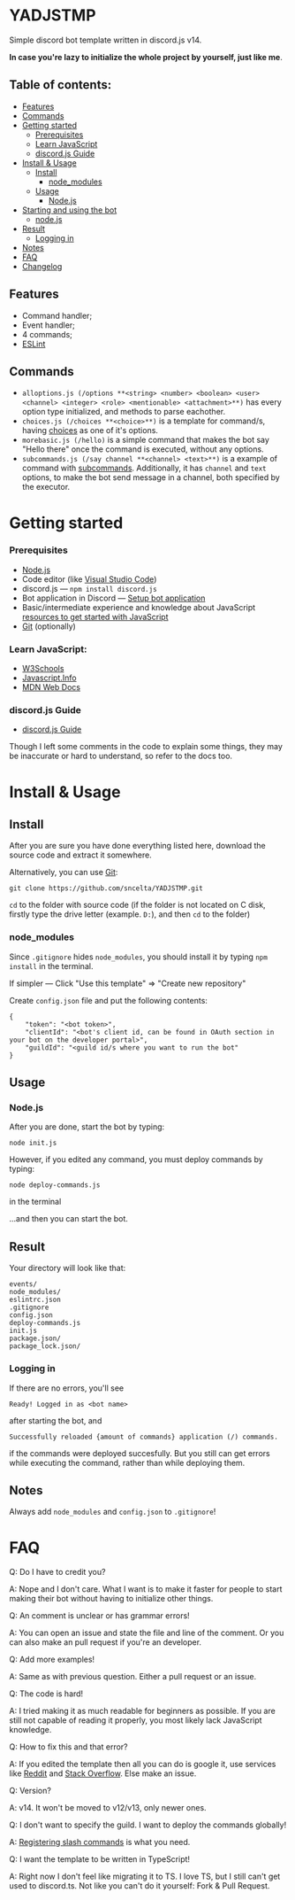 # YADJSTMP
Simple discord bot template written in discord.js v14.

**In case you're lazy to initialize the whole project by yourself, just like me**.

## Table of contents:
- [Features](https://github.com/sncelta/discordjs-v14-template/edit/main/README.md#features)
- [Commands](https://github.com/sncelta/discordjs-v14-template/edit/main/README.md#commands)
- [Getting started](https://github.com/sncelta/discordjs-v14-template/edit/main/README.md#getting-started)
	- [Prerequisites](https://github.com/sncelta/discordjs-v14-template/edit/main/README.md#prerequisites)
	- [Learn JavaScript](https://github.com/sncelta/discordjs-v14-template/edit/main/README.md#learn-javascript)
	- [discord.js Guide](https://github.com/sncelta/discordjs-v14-template/edit/main/README.md#discordjs-guide)
- [Install & Usage](https://github.com/sncelta/discordjs-v14-template/edit/main/README.md#install)
	- [Install](https://github.com/sncelta/YADJSTMP/edit/main/README.md#install)
		- [node_modules](https://github.com/sncelta/YADJSTMP/edit/main/README.md#node_modules)
	- [Usage](https://github.com/sncelta/YADJSTMP/edit/main/README.md#usage)
		- [Node.js](https://github.com/sncelta/YADJSTMP/edit/main/README.md#nodejs)
- [Starting and using the bot](https://github.com/sncelta/discordjs-v14-template/edit/main/README.md#starting-and-using-the-bot)
	- [node.js](https://github.com/sncelta/YADJSTMP/edit/main/README.md#nodejs)
- [Result](https://github.com/sncelta/discordjs-v14-template/edit/main/README.md#result)
	- [Logging in](https://github.com/sncelta/YADJSTMP/edit/main/README.md#logging-in)
- [Notes](https://github.com/sncelta/discordjs-v14-template/edit/main/README.md#notes)
- [FAQ](https://github.com/sncelta/discordjs-v14-template/edit/main/README.md#faq)
- [Changelog](https://github.com/sncelta/discordjs-v14-template/blob/main/changelog.md)

## Features
- Command handler;
- Event handler;
- 4 commands;
- [ESLint](https://eslint.org/)

## Commands
- ```alloptions.js (/options **<string> <number> <boolean> <user> <channel> <integer> <role> <mentionable> <attachment>**)``` has every option type initialized, and methods to parse eachother.
- ```choices.js (/choices **<choice>**)``` is a template for command/s, having [choices](https://discordjs.guide/slash-commands/advanced-creation.html#choices) as one of it's options.
- ```morebasic.js (/hello)``` is a simple command that makes the bot say "Hello there" once the command is executed, without any options.
- ```subcommands.js (/say channel **<channel> <text>**)``` is a example of command with [subcommands](https://discordjs.guide/slash-commands/advanced-creation.html#subcommands). Additionally, it has ```channel``` and ```text``` options, to make the bot send message in a channel, both specified by the executor.

# Getting started

### Prerequisites
- [Node.js](https://nodejs.org/en/download/)
- Code editor (like [Visual Studio Code](https://code.visualstudio.com/download))
- discord.js — ```npm install discord.js```
- Bot application in Discord — [Setup bot application](https://discordjs.guide/preparations/setting-up-a-bot-application.html)
- Basic/intermediate experience and knowledge about JavaScript [resources to get started with JavaScript](https://github.com/sncelta/discordjs-v14-template/edit/main/README.md#learn-javascript)
- [Git](https://git-scm.com/downloads) (optionally)

### Learn JavaScript:
- [W3Schools](https://www.w3schools.com/js/)
- [Javascript.Info](https://javascript.info/)
- [MDN Web Docs](https://developer.mozilla.org/en-US/docs/Learn/JavaScript)

### discord.js Guide
- [discord.js Guide](https://discordjs.guide/)

Though I left some comments in the code to explain some things, they may be inaccurate or hard to understand, so refer to the docs too.

# Install & Usage
## Install
After you are sure you have done everything listed here, download the source code and extract it somewhere.

Alternatively, you can use [Git](https://git-scm.com/downloads):

```git clone https://github.com/sncelta/YADJSTMP.git```

```cd``` to the folder with source code (if the folder is not located on C disk, firstly type the drive letter (example. ```D:```), and then ```cd``` to the folder)

### node_modules
Since ```.gitignore``` hides ```node_modules```, you should install it by typing ```npm install``` in the terminal.

If simpler — Click "Use this template" => "Create new repository"

Create ```config.json``` file and put the following contents:
```
{
	"token": "<bot token>",
	"clientId": "<bot's client id, can be found in OAuth section in your bot on the developer portal>",
	"guildId": "<guild id/s where you want to run the bot"
}
```

## Usage

### Node.js
After you are done, start the bot by typing:

```node init.js```

However, if you edited any command, you must deploy commands by typing:

```node deploy-commands.js```

in the terminal

...and then you can start the bot.

## Result

Your directory will look like that:

```commands/
events/
node_modules/
eslintrc.json
.gitignore
config.json
deploy-commands.js
init.js
package.json/
package_lock.json/
```

### Logging in
If there are no errors, you'll see 

```Ready! Logged in as <bot name>```

after starting the bot, and

```Started refreshing <amount of commands> application (/) commands.
Successfully reloaded {amount of commands} application (/) commands.
```

if the commands were deployed succesfully. But you still can get errors while executing the command, rather than while deploying them.

## Notes

Always add ```node_modules``` and ```config.json``` to ```.gitignore```!

# FAQ

Q: Do I have to credit you?

A: Nope and I don't care. What I want is to make it faster for people to start making their bot without having to initialize other things.

Q: An comment is unclear or has grammar errors!

A: You can open an issue and state the file and line of the comment. Or you can also make an pull request if you're an developer.

Q: Add more examples!

A: Same as with previous question. Either a pull request or an issue.

Q: The code is hard!

A: I tried making it as much readable for beginners as possible. If you are still not capable of reading it properly, you most likely lack JavaScript knowledge.

Q: How to fix this and that error?

A: If you edited the template then all you can do is google it, use services like [Reddit](https://reddit.com) and [Stack Overflow](https://stackoverflow.com). Else make an issue.

Q: Version?

A: v14. It won't be moved to v12/v13, only newer ones.

Q: I don't want to specify the guild. I want to deploy the commands globally!

A: [Registering slash commands](https://discordjs.guide/creating-your-bot/command-deployment.html) is what you need.

Q: I want the template to be written in TypeScript!

A: Right now I don't feel like migrating it to TS. I love TS, but I still can't get used to discord.ts. Not like you can't do it yourself: Fork & Pull Request.
